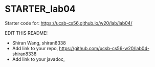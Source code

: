 # STARTER_lab04

Starter code for: <https://ucsb-cs56.github.io/w20/lab/lab04/>

EDIT THIS README!
* Shiran Wang, shiran8338
* Add link to your repo, https://github.com/ucsb-cs56-w20/lab04-shiran8338
* Add link to your javadoc, 

